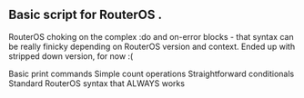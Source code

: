 Basic script for RouterOS . 
-------------- 

 RouterOS choking on the complex :do and on-error blocks - that syntax can be really finicky depending on RouterOS version and context. Ended up with stripped down version, for now :( 

Basic print commands
Simple count operations
Straightforward conditionals
Standard RouterOS syntax that ALWAYS works

